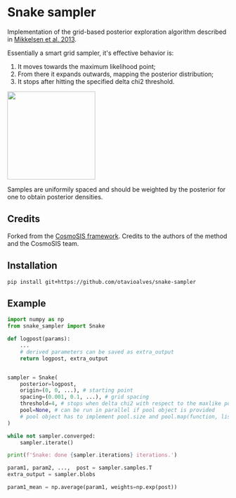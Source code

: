 # Snake sampler

Implementation of the grid-based posterior exploration algorithm described in [Mikkelsen et al. 2013](https://doi.org/10.1088/0004-637x/777/2/172).

Essentially a smart grid sampler, it's effective behavior is:
1. It moves towards the maximum likelihood point;
2. From there it expands outwards, mapping the posterior distribution;
3. It stops after hitting the specified delta chi2 threshold.

<img src="https://otavioalves.com/images/snake.gif" width="200px" height="200px"/>

Samples are uniformily spaced and should be weighted by the posterior for one to obtain posterior densities.

## Credits

Forked from the [CosmoSIS framework](https://github.com/joezuntz/cosmosis). Credits to the authors of the method and the CosmoSIS team.

## Installation

```
pip install git+https://github.com/otavioalves/snake-sampler
```

## Example

```python
import numpy as np
from snake_sampler import Snake

def logpost(params):
    ...
    # derived parameters can be saved as extra_output
    return logpost, extra_output


sampler = Snake(
    posterior=logpost,
    origin=(0, 0, ...), # starting point
    spacing=(0.001, 0.1, ...), # grid spacing
    threshold=4, # stops when delta chi2 with respect to the maxlike point reaches threshold
    pool=None, # can be run in parallel if pool object is provided
    # pool object has to implement pool.size and pool.map(function, list)
)

while not sampler.converged:
    sampler.iterate()

print(f'Snake: done {sampler.iterations} iterations.')

param1, param2, ...,  post = sampler.samples.T
extra_output = sampler.blobs

param1_mean = np.average(param1, weights=np.exp(post))
```

